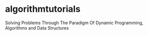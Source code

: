 # algorithmtutorials
Solving Problems Through The Paradigm Of Dynamic Programming, Algorithms and Data Structures
